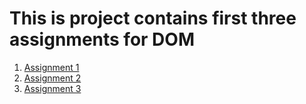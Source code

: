 # This is project contains first three assignments for DOM
1. [Assignment 1](./firstAssignmentImage/)
2. [Assignment 2](./secondAssignmentImage/)
3. [Assignment 3](./thirdAssignmentImage/)
